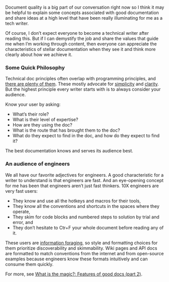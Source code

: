 Document quality is a big part of our conversation right now so I think it may be helpful to explain some concepts associated with good documentation and share ideas at a high level that have been really illuminating for me as a tech writer.

Of course, I don’t expect everyone to become a technical writer after reading this. But if I can demystify the job and share the values that guide me when I’m working through content, then everyone can appreciate the characteristics of stellar documentation when they see it and think more clearly about how we achieve it. 

### Some Quick Philosophy

Technical doc principles often overlap with programming principles, and [there are plenty of them](https://en.wikipedia.org/wiki/Category:Programming_principles). These mostly advocate for [simplicity](https://hemingwayapp.com/) and [clarity](https://centerforplainlanguage.org/learning-training/). But the highest principle every writer starts with is to always consider your audience.

Know your user by asking:
- What’s their role?
- What is their level of expertise?
- How are they using the doc?
- What is the route that has brought them to the doc?
- What do they expect to find in the doc, and how do they expect to find it?

The best documentation knows and serves its audience best.

### An audience of engineers

We all have our favorite adjectives for engineers. A good characteristic for a writer to understand is that engineers are fast. And an eye-opening concept for me has been that engineers aren’t just fast thinkers. 10X engineers are very fast users:
- They know and use all the hotkeys and macros for their tools,
- They know all the conventions and shortcuts in the spaces where they operate,
- They skim for code blocks and numbered steps to solution by trial and error, and
- They don’t hesitate to Ctr+F your whole document before reading any of it.

These users are [information foraging](https://www.nngroup.com/articles/information-foraging/), so style and formatting choices for them prioritize discoverability and skimmability. Wiki pages and API docs are formatted to match conventions from the internet and from open-source examples because engineers know these formats intuitively and can consume them quickly.

For more, see [What is the magic?: Features of good docs (part 2)](link_to_part_2).
